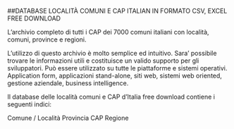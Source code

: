 ##DATABASE LOCALITÀ COMUNI E CAP ITALIAN IN FORMATO CSV, EXCEL FREE DOWNLOAD

L’archivio completo di tutti i CAP dei 7000 comuni italiani con località, comuni, province e regioni.

L’utilizzo di questo archivio è molto semplice ed intuitivo. Sara’ possibile trovare le informazioni utili e costituisce un valido supporto per gli sviluppatori. Può essere utilizzato su tutte le piattaforme e sistemi operativi. Application form, applicazioni stand-alone, siti web, sistemi web oriented, gestione aziendale, business intelligence. 

Il database delle località comuni e CAP d’Italia free download contiene i seguenti indici:

Comune / Località
Provincia
CAP
Regione
